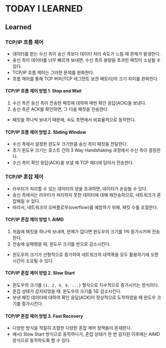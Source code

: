 # TODAY I LEARNED

## Learned

### TCP/IP 흐름 제어

- 데이터를 받는 수신 측이 송신 측보다 데이터 처리 속도가 느릴 때 문제가 발생한다.
- 송신 측이 데이터를 너무 빠르게 보내면, 수신 측의 용량을 초과한 패킷이 소실될 수 있다.
- TCP/IP 흐름 제어는 그러한 문제를 완화한다.
- 흐름 제어를 통해 TCP 버퍼(TCP 세그먼트 보관 메모리)의 크기 차이를 완화한다.

#### TCP/IP 흐름 제어 방법 1. Stop and Wait

1. 수신 측은 송신 측이 전송한 패킷에 대하여 매번 확인 응답(ACK)을 보낸다.
2. 송신 측은 ACK를 확인하면, 그 다음 패킷을 전송한다.
- 패킷을 하나씩 보내기 때문에, 속도 측면에서 비효율적으로 동작한다.

#### TCP/IP 흐름 제어 방법 2. Sliding Window

- 수신 측에서 설정한 윈도우 크기만큼 송신 측이 패킷을 전달한다.
- 초기 윈도우 크기는 호스트 간의 3 Way Handshaking 과정에서 수신 측이 결정한다.
- 수신 측이 확인 응답(ACK)을 보낼 때 TCP 헤더에 담아서 전송한다.

### TCP/IP 혼잡 제어

- 라우터가 처리할 수 있는 데이터의 양을 초과하면, 데이터가 손실될 수 있다.
- 송신 측에서는 라우터가 처리하지 못한 데이터에 대해 재전송하므로, 네트워크가 혼잡해질 수 있다.
- 따라서, 네트워크의 오버플로우(overflow)를 예방하기 위해, 패킷 수를 조절한다.

#### TCP/IP 혼잡 제어 방법 1. AIMD

1. 처음에 패킷을 하나씩 보내며, 문제가 없다면 윈도우의 크기를 1씩 증가시키며 전송한다.
2. 전송에 실패했을 때, 윈도우 크기를 반으로 감소시킨다.
- 윈도우의 크기가 선형적으로 증가하여 네트워크의 대역폭을 모두 활용하기에 오랜 시간이 소요될 수 있다.

#### TCP/IP 혼잡 제어 방법 2. Slow Start

- 윈도우의 크기를 `{1, 2, 4, 8, ...}` 형식으로 지수적으로 증가시키는 방식이다.
- 혼잡 상태가 감지되었을 때, 윈도우의 크기를 1로 감소시킨다.
- 보낸 패킷 데이터에 대하여 확인 응답(ACK)이 정상적으로 도착하였을 때 윈도우 크기를 증가시킨다.

#### TCP/IP 혼잡 제어 방법 3. Fast Recovery

- 다양한 방식을 적절히 조합한 다양한 혼잡 제어 정책들이 존재한다.
- 예시) Slow Start 방식으로 동작하다가, 혼잡 상태가 한 번 감지된 이후에는 AIMD 방식으로 동작하도록 할 수 있다.

